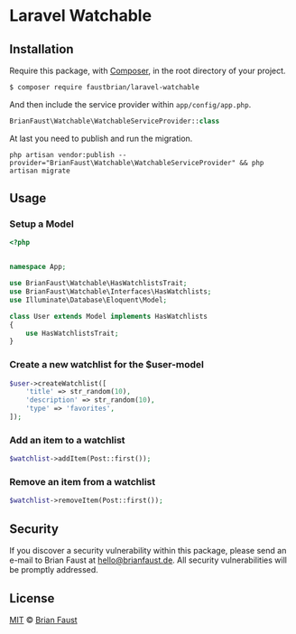 # Laravel Watchable

## Installation

Require this package, with [Composer](https://getcomposer.org/), in the root directory of your project.

``` bash
$ composer require faustbrian/laravel-watchable
```

And then include the service provider within `app/config/app.php`.

``` php
BrianFaust\Watchable\WatchableServiceProvider::class
```

At last you need to publish and run the migration.
```
php artisan vendor:publish --provider="BrianFaust\Watchable\WatchableServiceProvider" && php artisan migrate
```

## Usage

### Setup a Model
``` php
<?php


namespace App;

use BrianFaust\Watchable\HasWatchlistsTrait;
use BrianFaust\Watchable\Interfaces\HasWatchlists;
use Illuminate\Database\Eloquent\Model;

class User extends Model implements HasWatchlists
{
    use HasWatchlistsTrait;
}

```

### Create a new watchlist for the $user-model
``` php
$user->createWatchlist([
    'title' => str_random(10),
    'description' => str_random(10),
    'type' => 'favorites',
]);
```

### Add an item to a watchlist
``` php
$watchlist->addItem(Post::first());
```

### Remove an item from a watchlist
``` php
$watchlist->removeItem(Post::first());
```

## Security

If you discover a security vulnerability within this package, please send an e-mail to Brian Faust at hello@brianfaust.de. All security vulnerabilities will be promptly addressed.

## License

[MIT](LICENSE) © [Brian Faust](https://brianfaust.de)
